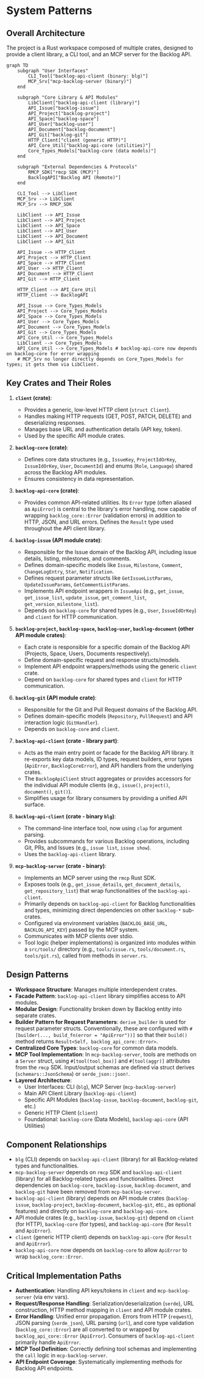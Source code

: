 # System Patterns

## Overall Architecture
The project is a Rust workspace composed of multiple crates, designed to provide a client library, a CLI tool, and an MCP server for the Backlog API.

```mermaid
graph TD
    subgraph "User Interfaces"
        CLI_Tool["backlog-api-client (binary: blg)"]
        MCP_Srv["mcp-backlog-server (binary)"]
    end

    subgraph "Core Library & API Modules"
        LibClient["backlog-api-client (library)"]
        API_Issue["backlog-issue"]
        API_Project["backlog-project"]
        API_Space["backlog-space"]
        API_User["backlog-user"]
        API_Document["backlog-document"]
        API_Git["backlog-git"]
        HTTP_Client["client (generic HTTP)"]
        API_Core_Util["backlog-api-core (utilities)"]
        Core_Types_Models["backlog-core (data models)"]
    end

    subgraph "External Dependencies & Protocols"
        RMCP_SDK["rmcp SDK (MCP)"]
        BacklogAPI["Backlog API (Remote)"]
    end

    CLI_Tool --> LibClient
    MCP_Srv --> LibClient
    MCP_Srv --> RMCP_SDK

    LibClient --> API_Issue
    LibClient --> API_Project
    LibClient --> API_Space
    LibClient --> API_User
    LibClient --> API_Document
    LibClient --> API_Git

    API_Issue --> HTTP_Client
    API_Project --> HTTP_Client
    API_Space --> HTTP_Client
    API_User --> HTTP_Client
    API_Document --> HTTP_Client
    API_Git --> HTTP_Client

    HTTP_Client --> API_Core_Util
    HTTP_Client --> BacklogAPI

    API_Issue --> Core_Types_Models
    API_Project --> Core_Types_Models
    API_Space --> Core_Types_Models
    API_User --> Core_Types_Models
    API_Document --> Core_Types_Models
    API_Git --> Core_Types_Models
    API_Core_Util --> Core_Types_Models
    LibClient --> Core_Types_Models
    API_Core_Util --> Core_Types_Models # backlog-api-core now depends on backlog-core for error wrapping
    # MCP_Srv no longer directly depends on Core_Types_Models for types; it gets them via LibClient.
```

## Key Crates and Their Roles

1.  **`client` (crate)**:
    *   Provides a generic, low-level HTTP client (`struct Client`).
    *   Handles making HTTP requests (GET, POST, PATCH, DELETE) and deserializing responses.
    *   Manages base URL and authentication details (API key, token).
    *   Used by the specific API module crates.

2.  **`backlog-core` (crate)**:
    *   Defines core data structures (e.g., `IssueKey`, `ProjectIdOrKey`, `IssueIdOrKey`, `User`, `DocumentId`) and enums (`Role`, `Language`) shared across the Backlog API modules.
    *   Ensures consistency in data representation.

3.  **`backlog-api-core` (crate)**:
    *   Provides common API-related utilities. Its `Error` type (often aliased as `ApiError`) is central to the library's error handling, now capable of wrapping `backlog_core::Error` (validation errors) in addition to HTTP, JSON, and URL errors. Defines the `Result` type used throughout the API client library.

4.  **`backlog-issue` (API module crate)**:
    *   Responsible for the Issue domain of the Backlog API, including issue details, listing, milestones, and comments.
    *   Defines domain-specific models like `Issue`, `Milestone`, `Comment`, `ChangeLogEntry`, `Star`, `Notification`.
    *   Defines request parameter structs like `GetIssueListParams`, `UpdateIssueParams`, `GetCommentListParams`.
    *   Implements API endpoint wrappers in `IssueApi` (e.g., `get_issue`, `get_issue_list`, `update_issue`, `get_comment_list`, `get_version_milestone_list`).
    *   Depends on `backlog-core` for shared types (e.g., `User`, `IssueIdOrKey`) and `client` for HTTP communication.

5.  **`backlog-project`, `backlog-space`, `backlog-user`, `backlog-document` (other API module crates)**:
    *   Each crate is responsible for a specific domain of the Backlog API (Projects, Space, Users, Documents respectively).
    *   Define domain-specific request and response structs/models.
    *   Implement API endpoint wrappers/methods using the generic `client` crate.
    *   Depend on `backlog-core` for shared types and `client` for HTTP communication.

6.  **`backlog-git` (API module crate)**:
    *   Responsible for the Git and Pull Request domains of the Backlog API.
    *   Defines domain-specific models (`Repository`, `PullRequest`) and API interaction logic (`GitHandler`).
    *   Depends on `backlog-core` and `client`.

6.  **`backlog-api-client` (crate - library part)**:
    *   Acts as the main entry point or facade for the Backlog API library. It re-exports key data models, ID types, request builders, error types (`ApiError`, `BacklogCoreError`), and API handlers from the underlying crates.
    *   The `BacklogApiClient` struct aggregates or provides accessors for the individual API module clients (e.g., `issue()`, `project()`, `document()`, `git()`).
    *   Simplifies usage for library consumers by providing a unified API surface.

7.  **`backlog-api-client` (crate - binary `blg`)**:
    *   The command-line interface tool, now using `clap` for argument parsing.
    *   Provides subcommands for various Backlog operations, including Git, PRs, and Issues (e.g., `issue list`, `issue show`).
    *   Uses the `backlog-api-client` library.

8.  **`mcp-backlog-server` (crate - binary)**:
    *   Implements an MCP server using the `rmcp` Rust SDK.
    *   Exposes tools (e.g., `get_issue_details`, `get_document_details`, `get_repository_list`) that wrap functionalities of the `backlog-api-client`.
    *   Primarily depends on `backlog-api-client` for Backlog functionalities and types, minimizing direct dependencies on other `backlog-*` sub-crates.
    *   Configured via environment variables (`BACKLOG_BASE_URL`, `BACKLOG_API_KEY`) passed by the MCP system.
    *   Communicates with MCP clients over stdio.
    *   Tool logic (helper implementations) is organized into modules within a `src/tools/` directory (e.g., `tools/issue.rs`, `tools/document.rs`, `tools/git.rs`), called from methods in `server.rs`.

## Design Patterns
-   **Workspace Structure**: Manages multiple interdependent crates.
-   **Facade Pattern**: `backlog-api-client` library simplifies access to API modules.
-   **Modular Design**: Functionality broken down by Backlog entity into separate crates.
-   **Builder Pattern for Request Parameters**: `derive_builder` is used for request parameter structs. Conventionally, these are configured with `#[builder(..., build_fn(error = "ApiError"))]` so that their `build()` method returns `Result<Self, backlog_api_core::Error>`.
-   **Centralized Core Types**: `backlog-core` for common data models.
-   **MCP Tool Implementation**: In `mcp-backlog-server`, tools are methods on a `Server` struct, using `#[tool(tool_box)]` and `#[tool(aggr)]` attributes from the `rmcp` SDK. Input/output schemas are defined via struct derives (`schemars::JsonSchema`) or `serde_json::json!`.
-   **Layered Architecture**:
    -   User Interfaces: CLI (`blg`), MCP Server (`mcp-backlog-server`)
    -   Main API Client Library (`backlog-api-client`)
    -   Specific API Modules (`backlog-issue`, `backlog-document`, `backlog-git`, etc.)
    -   Generic HTTP Client (`client`)
    -   Foundational: `backlog-core` (Data Models), `backlog-api-core` (API Utilities)

## Component Relationships
-   `blg` (CLI) depends on `backlog-api-client` (library) for all Backlog-related types and functionalities.
-   `mcp-backlog-server` depends on `rmcp` SDK and `backlog-api-client` (library) for all Backlog-related types and functionalities. Direct dependencies on `backlog-core`, `backlog-issue`, `backlog-document`, and `backlog-git` have been removed from `mcp-backlog-server`.
-   `backlog-api-client` (library) depends on API module crates (`backlog-issue`, `backlog-project`, `backlog-document`, `backlog-git`, etc., as optional features) and directly on `backlog-core` and `backlog-api-core`.
-   API module crates (e.g., `backlog-issue`, `backlog-git`) depend on `client` (for HTTP), `backlog-core` (for types), and `backlog-api-core` (for `Result` and `ApiError`).
-   `client` (generic HTTP client) depends on `backlog-api-core` (for `Result` and `ApiError`).
-   `backlog-api-core` now depends on `backlog-core` to allow `ApiError` to wrap `backlog_core::Error`.

## Critical Implementation Paths
-   **Authentication**: Handling API keys/tokens in `client` and `mcp-backlog-server` (via env vars).
-   **Request/Response Handling**: Serialization/deserialization (`serde`), URL construction, HTTP method mapping in `client` and API module crates.
-   **Error Handling**: Unified error propagation. Errors from HTTP (`reqwest`), JSON parsing (`serde_json`), URL parsing (`url`), and core type validation (`backlog_core::Error`) are all converted to or wrapped by `backlog_api_core::Error` (`ApiError`). Consumers of `backlog-api-client` primarily handle `ApiError`.
-   **MCP Tool Definition**: Correctly defining tool schemas and implementing the `call` logic in `mcp-backlog-server`.
-   **API Endpoint Coverage**: Systematically implementing methods for Backlog API endpoints.
